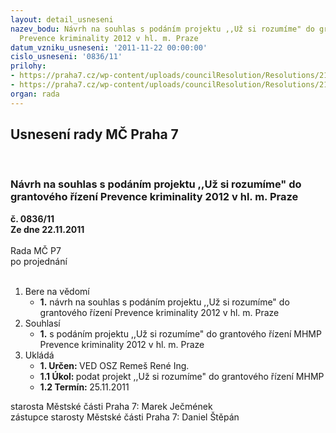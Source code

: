 ```yaml
---
layout: detail_usneseni
nazev_bodu: Návrh na souhlas s podáním projektu ,,Už si rozumíme" do grantového řízení
  Prevence kriminality 2012 v hl. m. Praze
datum_vzniku_usneseni: '2011-11-22 00:00:00'
cislo_usneseni: '0836/11'
prilohy:
- https://praha7.cz/wp-content/uploads/councilResolution/Resolutions/21189/54-11-ok_formul%c3%a1%c5%99.doc
- https://praha7.cz/wp-content/uploads/councilResolution/Resolutions/21189/54-11-projekt_2012_ok_(2).doc
organ: rada
---
```

<div id="ucUsn_pList" class="usn">
	<span><h2>Usnesení rady MČ Praha 7 </h2>
<br></span><div class="standBody">
<span><h3>Návrh na souhlas s podáním projektu ,,Už si rozumíme" do grantového řízení Prevence kriminality 2012 v hl. m. Praze</h3></span><div class="center">
		<strong>č. 0836/11</strong><br>
	</div>
<div class="center">
		<strong>Ze dne 22.11.2011</strong><br><br>
	</div>Rada MČ P7<br> po projednání<br><br><ol>
<li>Bere na vědomí<ul><li>
<strong>1.</strong> návrh na souhlas s podáním projektu ,,Už si rozumíme" do grantového řízení Prevence kriminality 2012 v hl. m. Praze</li></ul>
</li>
<li>Souhlasí<ul><li>
<strong>1.</strong> s podáním projektu  ,,Už si rozumíme" do grantového řízení MHMP Prevence kriminality 2012 v hl. m. Praze</li></ul>
</li>
<li>Ukládá<ul>
<li>
<strong>1. Určen: </strong>VED OSZ Remeš René Ing.</li>
<li>
<strong>1.1 Úkol: </strong>podat projekt ,,Už si rozumíme" do grantového řízení MHMP</li>
<li>
<strong>1.2 Termín: </strong>25.11.2011</li>
</ul>
</li>
</ol>starosta Městské části Praha 7: Marek Ječmének<br>zástupce starosty Městské části Praha 7: Daniel Štěpán 
</div>
</div>